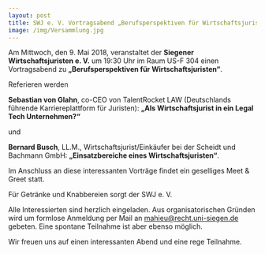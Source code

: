 ```yaml
---
layout: post
title: SWJ e. V. Vortragsabend „Berufsperspektiven für Wirtschaftsjuristen“ – 09.05.18, 19:30 Uhr, US-F 304
image: /img/Versammlung.jpg
---
```


Am Mittwoch, den 9. Mai 2018, veranstaltet der **Siegener Wirtschaftsjuristen e. V.** um 19:30 Uhr im Raum US-F 304 einen Vortragsabend zu **„Berufsperspektiven für Wirtschaftsjuristen“**.

Referieren werden

**Sebastian von Glahn**, co-CEO von TalentRocket LAW 
(Deutschlands führende Karriereplattform für Juristen):
 **„Als Wirtschaftsjurist in ein Legal Tech Unternehmen?“**

und

**Bernard Busch**, LL.M., Wirtschaftsjurist/Einkäufer bei der Scheidt und Bachmann GmbH: **„Einsatzbereiche eines Wirtschaftsjuristen“**.

Im Anschluss an diese interessanten Vorträge findet ein geselliges Meet & Greet statt.

Für Getränke und Knabbereien sorgt der SWJ e. V.

Alle Interessierten sind herzlich eingeladen. Aus organisatorischen Gründen wird um formlose Anmeldung per Mail an mahieu@recht.uni-siegen.de gebeten. Eine spontane Teilnahme ist aber ebenso möglich.

Wir freuen uns auf einen interessanten Abend und eine rege Teilnahme.
